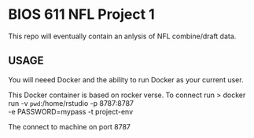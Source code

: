 BIOS 611 NFL Project 1
======================

This repo will eventually contain an anlysis of NFL combine/draft data.



USAGE
-----
You will neeed Docker and the ability to run Docker as your current user. 

This Docker container is based on rocker verse. To connect run
    > docker run -v `pwd`:/home/rstudio -p 8787:8787\
    -e PASSWORD=mypass -t project-env
    
The connect to machine on port 8787